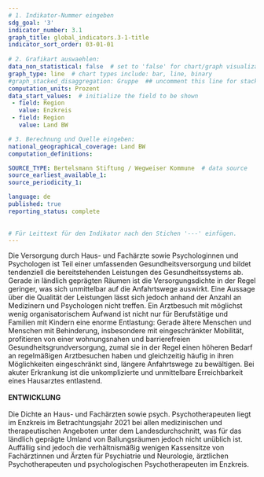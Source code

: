 ```yaml
---
# 1. Indikator-Nummer eingeben 
sdg_goal: '3'
indicator_number: 3.1
graph_title: global_indicators.3-1-title
indicator_sort_order: 03-01-01
 
# 2. Grafikart auswaehlen: 
data_non_statistical: false  # set to 'false' for chart/graph visualization 
graph_type: line  # chart types include: bar, line, binary 
#graph_stacked_disaggregation: Gruppe  ## uncomment this line for stacked bars. eplace 'Geschlecht' with the field of aggregation. 
computation_units: Prozent 
data_start_values:  # initialize the field to be shown  
 - field: Region 
   value: Enzkreis
 - field: Region 
   value: Land BW

# 3. Berechnung und Quelle eingeben: 
national_geographical_coverage: Land BW
computation_definitions: 

SOURCE_TYPE: Bertelsmann Stiftung / Wegweiser Kommune  # data source  
source_earliest_available_1: 
source_periodicity_1: 

language: de   
published: true 
reporting_status: complete
 
 
# Für Leittext für den Indikator nach den Stichen '---' einfügen. 
---
```


Die Versorgung durch Haus- und Fachärzte sowie Psychologinnen und Psychologen ist Teil einer umfassenden Gesundheitsversorgung und bildet tendenziell die bereitstehenden Leistungen des Gesundheitssystems ab. Gerade in ländlich geprägten Räumen ist die Versorgungsdichte in der Regel geringer, was sich unmittelbar auf die Anfahrtswege auswirkt. Eine Aussage über die Qualität der Leistungen lässt sich jedoch anhand der Anzahl an Medizinern und Psychologen nicht treffen.
Ein Arztbesuch mit möglichst wenig organisatorischem Aufwand ist nicht nur für Berufstätige und Familien mit Kindern eine enorme Entlastung: Gerade ältere Menschen und Menschen mit Behinderung, insbesondere mit eingeschränkter Mobilität, profitieren von einer wohnungsnahen und barrierefreien Gesundheitsgrundversorgung, zumal sie in der Regel einen höheren Bedarf an regelmäßigen Arztbesuchen haben und gleichzeitig häufig in ihren Möglichkeiten eingeschränkt sind, längere Anfahrtswege zu bewältigen.
Bei akuter Erkrankung ist die unkomplizierte und unmittelbare Erreichbarkeit eines Hausarztes entlastend. <br>
<br>
**ENTWICKLUNG** <br>
<br>
Die Dichte an Haus- und Fachärzten sowie psych. Psychotherapeuten liegt im Enzkreis im Betrachtungsjahr 2021 bei allen medizinischen und therapeutischen Angeboten unter dem Landesdurchschnitt, was für das ländlich geprägte Umland von Ballungsräumen jedoch nicht unüblich ist. Auffällig sind jedoch die verhältnismäßig wenigen Kassensitze von Fachärztinnen und Ärzten für Psychiatrie und Neurologie, ärztlichen Psychotherapeuten und psychologischen Psychotherapeuten im Enzkreis.
